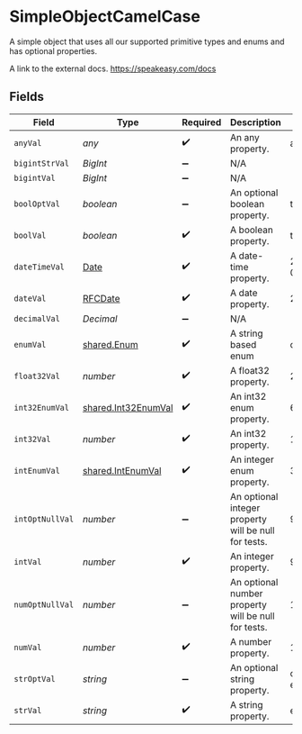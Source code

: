 # SimpleObjectCamelCase

A simple object that uses all our supported primitive types and enums and has optional properties.

A link to the external docs.
<https://speakeasy.com/docs>


## Fields

| Field                                                                                         | Type                                                                                          | Required                                                                                      | Description                                                                                   | Example                                                                                       |
| --------------------------------------------------------------------------------------------- | --------------------------------------------------------------------------------------------- | --------------------------------------------------------------------------------------------- | --------------------------------------------------------------------------------------------- | --------------------------------------------------------------------------------------------- |
| `anyVal`                                                                                      | *any*                                                                                         | :heavy_check_mark:                                                                            | An any property.                                                                              | any example                                                                                   |
| `bigintStrVal`                                                                                | *BigInt*                                                                                      | :heavy_minus_sign:                                                                            | N/A                                                                                           |                                                                                               |
| `bigintVal`                                                                                   | *BigInt*                                                                                      | :heavy_minus_sign:                                                                            | N/A                                                                                           |                                                                                               |
| `boolOptVal`                                                                                  | *boolean*                                                                                     | :heavy_minus_sign:                                                                            | An optional boolean property.                                                                 | true                                                                                          |
| `boolVal`                                                                                     | *boolean*                                                                                     | :heavy_check_mark:                                                                            | A boolean property.                                                                           | true                                                                                          |
| `dateTimeVal`                                                                                 | [Date](https://developer.mozilla.org/en-US/docs/Web/JavaScript/Reference/Global_Objects/Date) | :heavy_check_mark:                                                                            | A date-time property.                                                                         | 2020-01-01T00:00:00Z                                                                          |
| `dateVal`                                                                                     | [RFCDate](../../../types/rfcdate.md)                                                          | :heavy_check_mark:                                                                            | A date property.                                                                              | 2020-01-01                                                                                    |
| `decimalVal`                                                                                  | *Decimal*                                                                                     | :heavy_minus_sign:                                                                            | N/A                                                                                           |                                                                                               |
| `enumVal`                                                                                     | [shared.Enum](../../../sdk/models/shared/enum.md)                                             | :heavy_check_mark:                                                                            | A string based enum                                                                           | one                                                                                           |
| `float32Val`                                                                                  | *number*                                                                                      | :heavy_check_mark:                                                                            | A float32 property.                                                                           | 2.2222222                                                                                     |
| `int32EnumVal`                                                                                | [shared.Int32EnumVal](../../../sdk/models/shared/int32enumval.md)                             | :heavy_check_mark:                                                                            | An int32 enum property.                                                                       | 69                                                                                            |
| `int32Val`                                                                                    | *number*                                                                                      | :heavy_check_mark:                                                                            | An int32 property.                                                                            | 1                                                                                             |
| `intEnumVal`                                                                                  | [shared.IntEnumVal](../../../sdk/models/shared/intenumval.md)                                 | :heavy_check_mark:                                                                            | An integer enum property.                                                                     | 3                                                                                             |
| `intOptNullVal`                                                                               | *number*                                                                                      | :heavy_minus_sign:                                                                            | An optional integer property will be null for tests.                                          | 999999                                                                                        |
| `intVal`                                                                                      | *number*                                                                                      | :heavy_check_mark:                                                                            | An integer property.                                                                          | 999999                                                                                        |
| `numOptNullVal`                                                                               | *number*                                                                                      | :heavy_minus_sign:                                                                            | An optional number property will be null for tests.                                           | 1.1                                                                                           |
| `numVal`                                                                                      | *number*                                                                                      | :heavy_check_mark:                                                                            | A number property.                                                                            | 1.1                                                                                           |
| `strOptVal`                                                                                   | *string*                                                                                      | :heavy_minus_sign:                                                                            | An optional string property.                                                                  | optional example                                                                              |
| `strVal`                                                                                      | *string*                                                                                      | :heavy_check_mark:                                                                            | A string property.                                                                            | example                                                                                       |